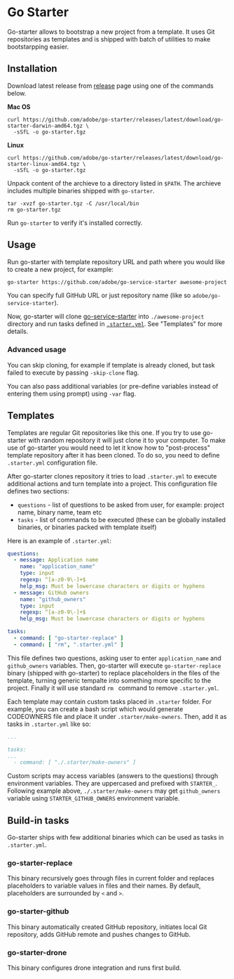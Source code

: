 # Go Starter

Go-starter allows to bootstrap a new project from a template. It uses Git repositories as templates and is shipped with batch of utilities to make bootstarpping easier.

## Installation

Download latest release from [release](https://github.com/adobe/go-starter/releases) page using one of the commands below.

**Mac OS**

```
curl https://github.com/adobe/go-starter/releases/latest/download/go-starter-darwin-amd64.tgz \
  -sSfL -o go-starter.tgz
```

**Linux**

```
curl https://github.com/adobe/go-starter/releases/latest/download/go-starter-linux-amd64.tgz \
  -sSfL -o go-starter.tgz
```

Unpack content of the archieve to a directory listed in `$PATH`. The archieve includes multiple binaries shipped with `go-starter`.

```
tar -xvzf go-starter.tgz -C /usr/local/bin
rm go-starter.tgz
```

Run `go-starter` to verify it's installed correctly.

## Usage

Run go-starter with template repository URL and path where you would like to create a new project, for example:

```bash
go-starter https://github.com/adobe/go-service-starter awesome-project
```

You can specify full GitHub URL or just repository name (like so `adobe/go-service-starter`). 

Now, go-starter will clone [go-service-starter](https://github.com/adobe/go-service-starter) into `./awesome-project` directory and run tasks defined in [`.starter.yml`](https://github.com/adobe/go-service-starter/blob/master/.starter.yml). See "Templates" for more details.

### Advanced usage

You can skip cloning, for example if template is already cloned, but task failed to execute by passing `-skip-clone` flag. 

You can also pass additional variables (or pre-define variables instead of entering them using prompt) using `-var` flag.

## Templates

Templates are regular Git repositories like this one. If you try to use go-starter with random repository it will just clone it to your computer. To make use of go-starter you would need to let it know how to "post-process" template repository after it has been cloned. To do so, you need to define `.starter.yml` configuration file. 

After go-starter clones repository it tries to load `.starter.yml` to execute additional actions and turn template into a project. This configuration file defines two sections:

- `questions` - list of questions to be asked from user, for example: project name, binary name, team etc
- `tasks` - list of commands to be executed (these can be globally installed binaries, or binaries packed with template itself)

Here is an example of `.starter.yml`:

```yaml
questions:
  - message: Application name
    name: "application_name"
    type: input
    regexp: ^[a-z0-9\-]+$
    help_msg: Must be lowercase characters or digits or hyphens
  - message: GitHub owners
    name: "github_owners"
    type: input
    regexp: ^[a-z0-9\-]+$
    help_msg: Must be lowercase characters or digits or hyphens

tasks:
  - command: [ "go-starter-replace" ]
  - command: [ "rm", ".starter.yml" ]
```

This file defines two questions, asking user to enter `application_name` and `github_owners` variables. Then, go-starter will execute `go-starter-replace` binary (shipped with go-starter) to replace placeholders in the files of the template, turning generic tempalte into something more specific to the project. Finally it will use standard `rm ` command to remove `.starter.yml`.

Each template may contain custom tasks placed in `.starter` folder. For example, you can create a bash script which would generate CODEOWNERS file and place it under `.starter/make-owners`. Then, add it as tasks in `.starter.yml` like so:

```yaml
...

tasks:
...
  - command: [ "./.starter/make-owners" ]
```

Custom scripts may access variables (answers to the questions) through environment variables. They are uppercased and prefixed with `STARTER_`. Following example above, `./.starter/make-owners` may get `github_owners` variable using `STARTER_GITHUB_OWNERS` environment variable. 

## Build-in tasks

Go-starter ships with few additional binaries which can be used as tasks in `.starter.yml`.

### go-starter-replace

This binary recursively goes through files in current folder and replaces placeholders to variable values in files and their names. By default, placeholders are surrounded by `<` and `>`.

### go-starter-github

This binary automatically created GitHub repository, initiates local Git repository, adds GitHub remote and pushes changes to GitHub.

### go-starter-drone

This binary configures drone integration and runs first build.

